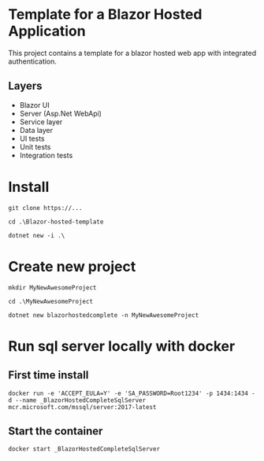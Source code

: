 # Template for a Blazor Hosted Application

This project contains a template for a blazor hosted web app with integrated authentication.

## Layers
- Blazor UI
- Server (Asp.Net WebApi)
- Service layer
- Data layer
- UI tests
- Unit tests
- Integration tests

# Install

`git clone https://...`

`cd .\Blazor-hosted-template`

`dotnet new -i .\`

# Create new project

`mkdir MyNewAwesomeProject`

`cd .\MyNewAwesomeProject`

`dotnet new blazorhostedcomplete -n MyNewAwesomeProject`


# Run sql server locally with docker

## First time install
`docker run -e 'ACCEPT_EULA=Y' -e 'SA_PASSWORD=Root1234' -p 1434:1434 -d --name _BlazorHostedCompleteSqlServer mcr.microsoft.com/mssql/server:2017-latest`

## Start the container 
`docker start _BlazorHostedCompleteSqlServer`
